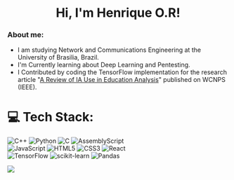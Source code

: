 <h1 align="center">Hi, I'm Henrique O.R!</h1>
<h3 align="left">About me:</h3>
<p align="left">
</p>

- I am studying Network and Communications Engineering at the University of Brasilia, Brazil.
- I'm Currently learning about Deep Learning and Pentesting.
- I Contributed by coding the TensorFlow implementation for the research article "[A Review of IA Use in Education Analysis](https://ieeexplore.ieee.org/document/10344527)" published on WCNPS (IEEE).

# 💻 Tech Stack:
![C++](https://img.shields.io/badge/c++-%2300599C.svg?style=flat&logo=c%2B%2B&logoColor=white) 
![Python](https://img.shields.io/badge/python-3670A0?style=flat&logo=python&logoColor=ffdd54) 
![C](https://img.shields.io/badge/c-%2300599C.svg?style=flat&logo=c&logoColor=white)
![AssemblyScript](https://img.shields.io/badge/assembly%20script-%23000000.svg?style=flat&logo=assemblyscript&logoColor=white)<br>
![JavaScript](https://img.shields.io/badge/javascript-%23323330.svg?style=flat&logo=javascript&logoColor=%23F7DF1E)
![HTML5](https://img.shields.io/badge/html5-%23E34F26.svg?style=flat&logo=html5&logoColor=white)
![CSS3](https://img.shields.io/badge/css3-%231572B6.svg?style=flat&logo=css3&logoColor=white) 
![React](https://img.shields.io/badge/react-%2320232a.svg?style=flat&logo=react&logoColor=%2361DAFB)<br>
![TensorFlow](https://img.shields.io/badge/TensorFlow-%23FF6F00.svg?style=flat&logo=TensorFlow&logoColor=white) 
![scikit-learn](https://img.shields.io/badge/scikit--learn-%23F7931E.svg?style=flat&logo=scikit-learn&logoColor=white) 
![Pandas](https://img.shields.io/badge/pandas-%23150458.svg?style=flat&logo=pandas&logoColor=white)

![](https://github-readme-stats.vercel.app/api/top-langs/?username=HOR93&theme=radical&hide_border=false&include_all_commits=false&count_private=false&layout=compact)
